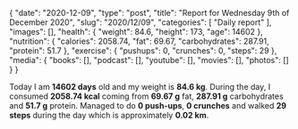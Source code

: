 {
    "date": "2020-12-09",
    "type": "post",
    "title": "Report for Wednesday 9th of December 2020",
    "slug": "2020\/12\/09",
    "categories": [
        "Daily report"
    ],
    "images": [],
    "health": {
        "weight": 84.6,
        "height": 173,
        "age": 14602
    },
    "nutrition": {
        "calories": 2058.74,
        "fat": 69.67,
        "carbohydrates": 287.91,
        "protein": 51.7
    },
    "exercise": {
        "pushups": 0,
        "crunches": 0,
        "steps": 29
    },
    "media": {
        "books": [],
        "podcast": [],
        "youtube": [],
        "movies": [],
        "photos": []
    }
}

Today I am <strong>14602 days</strong> old and my weight is <strong>84.6 kg</strong>. During the day, I consumed <strong>2058.74 kcal</strong> coming from <strong>69.67 g</strong> fat, <strong>287.91 g</strong> carbohydrates and <strong>51.7 g</strong> protein. Managed to do <strong>0 push-ups</strong>, <strong>0 crunches</strong> and walked <strong>29 steps</strong> during the day which is approximately <strong>0.02 km</strong>.